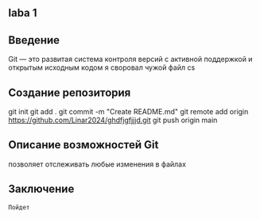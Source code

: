 ## laba 1


## Введение
Git — это развитая система контроля версий с активной поддержкой и открытым исходным кодом
я своровал чужой файл cs


## Создание репозитория
git init
git add .
git commit -m "Create README.md"
git remote add origin https://github.com/Linar2024/ghdfjgfjjjd.git
git push origin main


## Описание возможностей Git
позволяет отслеживать любые изменения в файлах


## Заключение 
    Пойдет
    

